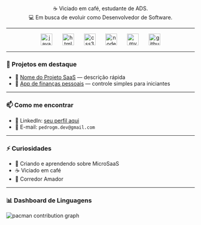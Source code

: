 
<p align="center">
  ☕ Viciado em café, estudante de ADS.<br>
  💻 Em busca de evoluir como Desenvolvedor de Software.
</p>

---

<div align="center">
  <img src="https://cdn.jsdelivr.net/gh/devicons/devicon/icons/javascript/javascript-original.svg" height="31" alt="javascript logo"  />
  <img width="19" />
  <img src="https://cdn.jsdelivr.net/gh/devicons/devicon/icons/html5/html5-original.svg" height="31" alt="html5 logo"  />
  <img width="19" />
  <img src="https://cdn.jsdelivr.net/gh/devicons/devicon/icons/css3/css3-original.svg" height="31" alt="css3 logo"  />
  <img width="19" />
  <img src="https://cdn.jsdelivr.net/gh/devicons/devicon/icons/nodejs/nodejs-original.svg" height="31" alt="nodejs logo"  />
  <img width="19" />
  <img src="https://cdn.jsdelivr.net/gh/devicons/devicon/icons/mysql/mysql-original.svg" height="31" alt="mysql logo"  />
  <img width="19" />
  <img src="https://cdn.jsdelivr.net/gh/devicons/devicon/icons/github/github-original.svg" height="31" alt="github logo"  />
</div>

---

### 📌 Projetos em destaque

- 🔧 [Nome do Projeto SaaS](https://github.com/seunome/nome-do-repositorio) — descrição rápida  
- 📲 [App de finanças pessoais](https://github.com/seunome/nome-do-repositorio) — controle simples para iniciantes

---

### 📫 Como me encontrar

- 💼 LinkedIn: [seu perfil aqui](https://linkedin.com/in/seuperfil)   
- 📧 E-mail: `pedrogm.dev@gmail.com`

---

### ⚡ Curiosidades

- 🚀 Criando e aprendendo sobre MicroSaaS  
- ☕ Viciado em café  
- 🏃 Corredor Amador

---

### 📊 Dashboard de Linguagens 

<picture>
  <source media="(prefers-color-scheme: dark)" srcset="https://raw.githubusercontent.com/opgmoraes/opgmoraes/output/pacman-contribution-graph-dark.svg">
  <source media="(prefers-color-scheme: light)" srcset="https://raw.githubusercontent.com/opgmoraes/opgmoraes/output/pacman-contribution-graph.svg">
  <img alt="pacman contribution graph" src="https://raw.githubusercontent.com/opgmoraes/opgmoraes/output/pacman-contribution-graph.svg">
</picture>

